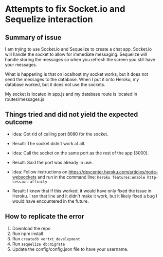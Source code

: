 # Attempts to fix Socket.io and Sequelize interaction


## Summary of issue
I am trying to use Socket.io and Sequelize to create a chat app. Socket.io will handle the socket to allow for immediate messaging. Sequelize will handle storing the messages so when you refresh the screen you still have your messages. 

What is happening is that on localhost my socket works, but it does not send the messages to the database. When I put it onto Heroku, my database worked, but it does not use the sockets.

My socket is located in app.js and my database route is located in routes/messages.js

## Things tried and did not yield the expected outcome

- Idea: Got rid of calling port 8080 for the socket.
- Result: The socket didn't work at all.


- Idea: Call the socket on the same port as the rest of the app (3000).
- Result: Said the port was already in use.


- Idea: Follow instructions on https://devcenter.heroku.com/articles/node-websockets and run in the command line: `heroku features:enable http-session-affinity`
- Result: I knew that if this worked, it would have only fixed the issue in Heroku. I ran that line and it didn't make it work, but it likely fixed a bug I would have encountered in the future.

## How to replicate the error
1. Download the repo
2. Run npm install
3. Run `createdb vortxt_development`
4. Run `sequelize db:migrate`
5. Update the config/config.json file to have your username. 